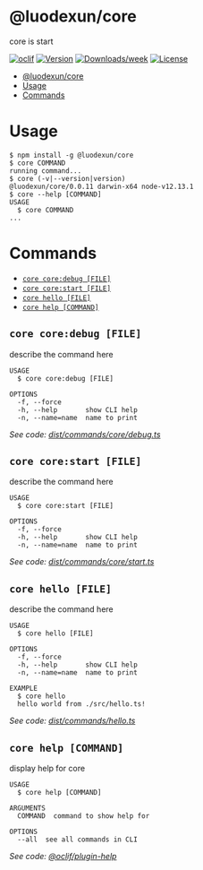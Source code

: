 # @luodexun/core

core is start

[![oclif](https://img.shields.io/badge/cli-oclif-brightgreen.svg)](https://oclif.io)
[![Version](https://img.shields.io/npm/v/@luodexun/core.svg)](https://npmjs.org/package/@luodexun/core)
[![Downloads/week](https://img.shields.io/npm/dw/@luodexun/core.svg)](https://npmjs.org/package/@luodexun/core)
[![License](https://img.shields.io/npm/l/@luodexun/core.svg)](https://github.com/https://github.com/luodexun/core.git/core/blob/master/package.json)

<!-- toc -->

- [@luodexun/core](#luodexuncore)
- [Usage](#usage)
- [Commands](#commands)
  <!-- tocstop -->

# Usage

<!-- usage -->

```sh-session
$ npm install -g @luodexun/core
$ core COMMAND
running command...
$ core (-v|--version|version)
@luodexun/core/0.0.11 darwin-x64 node-v12.13.1
$ core --help [COMMAND]
USAGE
  $ core COMMAND
...
```

<!-- usagestop -->

# Commands

<!-- commands -->

- [`core core:debug [FILE]`](#core-coredebug-file)
- [`core core:start [FILE]`](#core-corestart-file)
- [`core hello [FILE]`](#core-hello-file)
- [`core help [COMMAND]`](#core-help-command)

## `core core:debug [FILE]`

describe the command here

```
USAGE
  $ core core:debug [FILE]

OPTIONS
  -f, --force
  -h, --help       show CLI help
  -n, --name=name  name to print
```

_See code: [dist/commands/core/debug.ts](https://github.com/luodexun/core.git/core/blob/v0.0.11/dist/commands/core/debug.ts)_

## `core core:start [FILE]`

describe the command here

```
USAGE
  $ core core:start [FILE]

OPTIONS
  -f, --force
  -h, --help       show CLI help
  -n, --name=name  name to print
```

_See code: [dist/commands/core/start.ts](https://github.com/luodexun/core.git/core/blob/v0.0.11/dist/commands/core/start.ts)_

## `core hello [FILE]`

describe the command here

```
USAGE
  $ core hello [FILE]

OPTIONS
  -f, --force
  -h, --help       show CLI help
  -n, --name=name  name to print

EXAMPLE
  $ core hello
  hello world from ./src/hello.ts!
```

_See code: [dist/commands/hello.ts](https://github.com/luodexun/core.git/core/blob/v0.0.11/dist/commands/hello.ts)_

## `core help [COMMAND]`

display help for core

```
USAGE
  $ core help [COMMAND]

ARGUMENTS
  COMMAND  command to show help for

OPTIONS
  --all  see all commands in CLI
```

_See code: [@oclif/plugin-help](https://github.com/oclif/plugin-help/blob/v2.2.3/src/commands/help.ts)_

<!-- commandsstop -->
